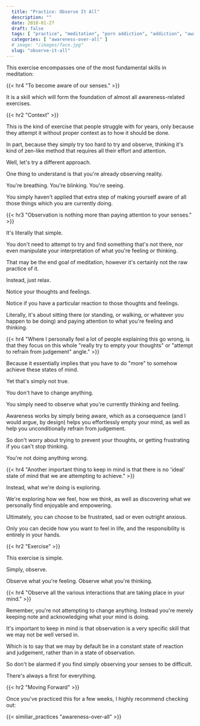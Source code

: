 ```yaml
---
  title: "Practice: Observe It All"
  description: ""
  date: 2018-01-27
  draft: false
  tags: [ "practice", "meditation", "porn addiction", "addiction", "awareness", "awareness exercises", "perspective", "nofap", "neverfap", "neverfap deluxe" ]
  categories: [ "awareness-over-all" ]
  # image: "/images/face.jpg"
  slug: "observe-it-all"
---
```


<!-- VERY HAPPY WITH THIS -->

This exercise encompasses one of the most fundamental skills in meditation: 


{{< hr4  "To become aware of our senses." >}}


It is a skill which will form the foundation of almost all awareness-related exercises.


{{< hr2 "Context" >}}


This is the kind of exercise that people struggle with for years, only because they attempt it without proper context as to how it should be done. 

In part, because they simply try too hard to try and observe, thinking it's kind of zen-like method that requires all their effort and attention.

Well, let's try a different approach.

One thing to understand is that you're already observing reality. 

You're breathing. You're blinking. You're seeing. 

You simply haven't applied that extra step of making yourself aware of all those things which you are currently doing. 


{{< hr3 "Observation is nothing more than paying attention to your senses." >}}


It's literally that simple. 

You don't need to attempt to try and find something that's not there, nor even manipulate your interpretation of what you're feeling or thinking.

That may be the end goal of meditation, however it's certainly not the raw practice of it. 

Instead, just relax. 

Notice your thoughts and feelings. 

Notice if you have a particular reaction to those thoughts and feelings.

Literally, it's about sitting there (or standing, or walking, or whatever you happen to be doing) and paying attention to what you're feeling and thinking. 


{{< hr4 "Where I personally feel a lot of people explaining this go wrong, is that they focus on this whole \"really try to empty your thoughts" or "attempt to refrain from judgement\" angle." >}}


Because it essentially implies that you have to do "more" to somehow achieve these states of mind.

Yet that's simply not true.

You don't have to change anything. 

You simply need to observe what you're currently thinking and feeling. 

Awareness works by simply being aware, which as a consequence (and I would argue, by design) helps you effortlessly empty your mind, as well as help you unconditionally refrain from judgement.

So don't worry about trying to prevent your thoughts, or getting frustrating if you can't stop thinking.

You're not doing anything wrong. 


{{< hr4 "Another important thing to keep in mind is that there is no 'ideal' state of mind that we are attempting to achieve." >}}


Instead, what we're doing is exploring. 

We're exploring how we feel, how we think, as well as discovering what we personally find enjoyable and empowering. 

Ultimately, you can choose to be frustrated, sad or even outright anxious.

Only you can decide how you want to feel in life, and the responsibility is entirely in your hands.


{{< hr2 "Exercise" >}}


This exercise is simple.

Simply, observe. 

Observe what you're feeling. Observe what you're thinking. 



{{< hr4 "Observe all the various interactions that are taking place in your mind." >}}



Remember, you're not attempting to change anything. Instead you're merely keeping note and acknowledging what your mind is doing. 

It's important to keep in mind is that observation is a very specific skill that we may not be well versed in.

Which is to say that we may by default be in a constant state of reaction and judgement, rather than in a state of observation.

So don't be alarmed if you find simply observing your senses to be difficult.

There's always a first for everything.



{{< hr2 "Moving Forward" >}}

Once you've practiced this for a few weeks, I highly recommend checking out: 

{{< similiar_practices "awareness-over-all" >}}


<!-- 
{{< hr2 "Additional Resources" >}}  -->

<!-- maybe link to other  -->

